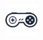 [<img src= https://raw.githubusercontent.com/280b9f9b/data2/main/img/B999E5F2-C0E7-4BCC-87AD-0B6C691EA0E3.png height=100/>](https://280b9f9b.github.io/data2/)
